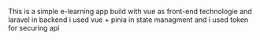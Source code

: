 This is a simple e-learning app build with vue as front-end technologie and laravel in backend
i used vue + pinia in state managment 
and i used token for securing api